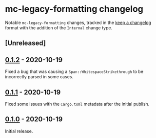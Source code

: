 # mc-legacy-formatting changelog

Notable `mc-legacy-formatting` changes, tracked in the [keep a changelog](https://keepachangelog.com/en/1.0.0/) format with the addition of the `Internal` change type.

## [Unreleased]

## [0.1.2] - 2020-10-19

Fixed a bug that was causing a `Span::WhitespaceStrikethrough` to be incorrectly parsed in some cases.

## [0.1.1] - 2020-10-19

Fixed some issues with the `Cargo.toml` metadata after the initial publish.

## [0.1.0] - 2020-10-19

Initial release.

[0.1.2]: https://github.com/Cldfire/mc-legacy-formatting/compare/0.1.1...0.1.2
[0.1.1]: https://github.com/Cldfire/mc-legacy-formatting/compare/0.1.0...0.1.1
[0.1.0]: https://github.com/Cldfire/mc-legacy-formatting/releases/tag/0.1.0
